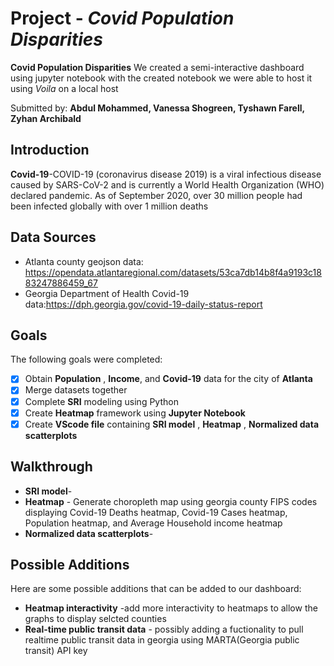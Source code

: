 # Project  - *Covid Population Disparities*

**Covid Population Disparities** We created a semi-interactive dashboard using jupyter notebook with the created notebook we were able to host it using *Voila* on a local host

Submitted by: **Abdul Mohammed, Vanessa Shogreen, Tyshawn Farell, Zyhan Archibald**

## Introduction
**Covid-19**-COVID-19 (coronavirus disease 2019) is a viral infectious disease caused by SARS-CoV-2 and is currently a World Health Organization (WHO) declared pandemic. As of September 2020, over 30 million people had been infected globally with over 1 million deaths

## Data Sources
* Atlanta county geojson data: https://opendata.atlantaregional.com/datasets/53ca7db14b8f4a9193c1883247886459_67
* Georgia Department of Health Covid-19 data:https://dph.georgia.gov/covid-19-daily-status-report
## Goals

The following goals were completed:

* [X] Obtain **Population** , **Income**, and **Covid-19** data for the city of **Atlanta**
* [X] Merge datasets together
* [X] Complete **SRI** modeling using Python
* [X] Create **Heatmap** framework using **Jupyter Notebook**
* [X] Create  **VScode file** containing **SRI model** , **Heatmap** , **Normalized data scatterplots**
## Walkthrough
* **SRI model**-
* **Heatmap** - Generate choropleth map using georgia county FIPS codes displaying Covid-19 Deaths heatmap, Covid-19 Cases heatmap, Population heatmap, and Average Household income heatmap
* **Normalized data scatterplots**- 

## Possible Additions

Here are some possible additions that can be added to our dashboard:

* **Heatmap interactivity** -add more interactivity to heatmaps to allow the graphs to display selcted counties
* **Real-time public transit data** - possibly adding a fuctionality to pull realtime public transit data in georgia using MARTA(Georgia public transit) API key

